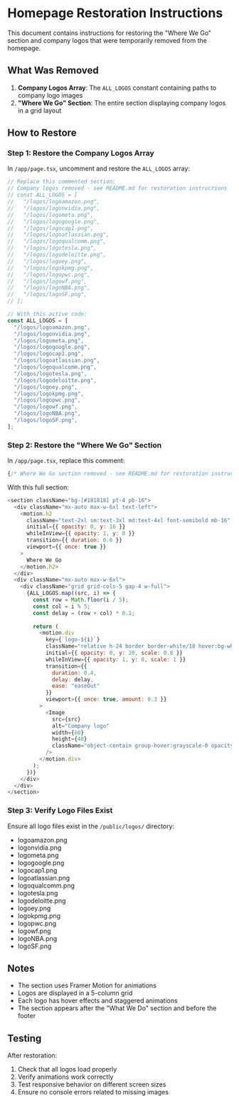 # Homepage Restoration Instructions

This document contains instructions for restoring the "Where We Go" section and company logos that were temporarily removed from the homepage.

## What Was Removed

1. **Company Logos Array**: The `ALL_LOGOS` constant containing paths to company logo images
2. **"Where We Go" Section**: The entire section displaying company logos in a grid layout

## How to Restore

### Step 1: Restore the Company Logos Array

In `/app/page.tsx`, uncomment and restore the `ALL_LOGOS` array:

```javascript
// Replace this commented section:
// Company logos removed - see README.md for restoration instructions
// const ALL_LOGOS = [
//   "/logos/logoamazon.png",
//   "/logos/logonvidia.png",
//   "/logos/logometa.png",
//   "/logos/logogoogle.png",
//   "/logos/logocap1.png",
//   "/logos/logoatlassian.png",
//   "/logos/logoqualcomm.png",
//   "/logos/logotesla.png",
//   "/logos/logodeloitte.png",
//   "/logos/logoey.png",
//   "/logos/logokpmg.png",
//   "/logos/logopwc.png",
//   "/logos/logowf.png",
//   "/logos/logoNBA.png",
//   "/logos/logoSF.png",
// ];

// With this active code:
const ALL_LOGOS = [
  "/logos/logoamazon.png",
  "/logos/logonvidia.png",
  "/logos/logometa.png",
  "/logos/logogoogle.png",
  "/logos/logocap1.png",
  "/logos/logoatlassian.png",
  "/logos/logoqualcomm.png",
  "/logos/logotesla.png",
  "/logos/logodeloitte.png",
  "/logos/logoey.png",
  "/logos/logokpmg.png",
  "/logos/logopwc.png",
  "/logos/logowf.png",
  "/logos/logoNBA.png",
  "/logos/logoSF.png",
];
```

### Step 2: Restore the "Where We Go" Section

In `/app/page.tsx`, replace this comment:

```javascript
{/* Where We Go section removed - see README.md for restoration instructions */}
```

With this full section:

```javascript
<section className="bg-[#181818] pt-4 pb-16">
  <div className="mx-auto max-w-6xl text-left">
    <motion.h2
      className="text-2xl sm:text-3xl md:text-4xl font-semibold mb-16"
      initial={{ opacity: 0, y: 16 }}
      whileInView={{ opacity: 1, y: 0 }}
      transition={{ duration: 0.6 }}
      viewport={{ once: true }}
    >
      Where We Go
    </motion.h2>
  </div>
  <div className="mx-auto max-w-6xl">
    <div className="grid grid-cols-5 gap-4 w-full">
      {ALL_LOGOS.map((src, i) => {
        const row = Math.floor(i / 5);
        const col = i % 5;
        const delay = (row + col) * 0.1;
        
        return (
          <motion.div
            key={`logo-${i}`}
            className="relative h-24 border border-white/10 hover:bg-white/[0.03] transition-colors p-4 flex items-center justify-center group"
            initial={{ opacity: 0, y: 20, scale: 0.8 }}
            whileInView={{ opacity: 1, y: 0, scale: 1 }}
            transition={{ 
              duration: 0.4, 
              delay: delay,
              ease: "easeOut"
            }}
            viewport={{ once: true, amount: 0.3 }}
          >
            <Image 
              src={src} 
              alt="Company logo" 
              width={60} 
              height={40} 
              className="object-contain group-hover:grayscale-0 opacity-80 group-hover:opacity-100 transition"
            />
          </motion.div>
        );
      })}
    </div>
  </div>
</section>
```

### Step 3: Verify Logo Files Exist

Ensure all logo files exist in the `/public/logos/` directory:
- logoamazon.png
- logonvidia.png
- logometa.png
- logogoogle.png
- logocap1.png
- logoatlassian.png
- logoqualcomm.png
- logotesla.png
- logodeloitte.png
- logoey.png
- logokpmg.png
- logopwc.png
- logowf.png
- logoNBA.png
- logoSF.png

## Notes

- The section uses Framer Motion for animations
- Logos are displayed in a 5-column grid
- Each logo has hover effects and staggered animations
- The section appears after the "What We Do" section and before the footer

## Testing

After restoration:
1. Check that all logos load properly
2. Verify animations work correctly
3. Test responsive behavior on different screen sizes
4. Ensure no console errors related to missing images
